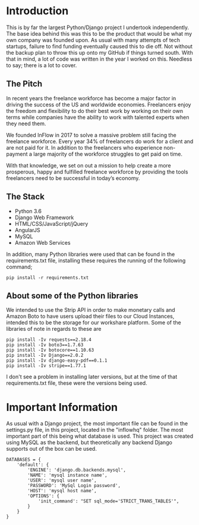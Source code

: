 # Introduction
This is by far the largest Python/Django project I undertook independently. The base idea behind this was this to be the product that would be what my own company was founded upon. As usual with many attempts of tech startups, failure to find funding eventually caused this to die off. Not without the backup plan to throw this up onto my GitHub if things turned south. With that in mind, a lot of code was written in the year I worked on this. Needless to say; there is a lot to cover.

## The Pitch
In recent years the freelance workforce has become a major factor in driving the success of the US and worldwide economies.  Freelancers enjoy the freedom and flexibility to do their best work by working on their own terms while companies have the ability to work with talented experts when they need them.

We founded InFlow in 2017 to solve a massive problem still facing the freelance workforce.  Every year 34% of freelancers do work for a client and are not paid for it. In addition to the freelancers who experience non-payment a large majority of the workforce struggles to get paid on time.

With that knowledge, we set on out a mission to help create a more prosperous, happy and fulfilled freelance workforce by providing the tools freelancers need to be successful in today’s economy.

## The Stack
* Python 3.6
* Django Web Framework
* HTML/CSS/JavaScript/jQuery
* AngularJS
* MySQL
* Amazon Web Services

In addition, many Python libraries were used that can be found in the requirements.txt file, installing these requires the running of the following command;

```
pip install -r requirements.txt
```

## About some of the Python libraries
We intended to use the Strip API in order to make monetary calls and Amazon Boto to have users upload their files to our Cloud Instances, intended this to be the storage for our workshare platform. Some of the libraries of note in regards to these are

```
pip install -Iv requests==2.18.4
pip install -Iv boto3==1.7.63
pip install -Iv botocore==1.10.63
pip install -Iv Django==2.0.2
pip install -Iv django-easy-pdf==0.1.1
pip install -Iv stripe==1.77.1
```

I don't see a problem in installing later versions, but at the time of that requirements.txt file, these were the versions being used.

# Important Information 
As usual with a Django project, the most important file can be found in the settings.py file, in this project, located in the "inflowhq" folder. The most important part of this being what database is used. This project was created using MySQL as the backend, but theoretically any backend Django supports out of the box can be used.

```
DATABASES = {
    'default': {
        'ENGINE': 'django.db.backends.mysql',
        'NAME': 'mysql instance name',
        'USER': 'mysql user name',
        'PASSWORD': 'MySql Login password',
        'HOST': 'mysql host name',
        'OPTIONS': {
            'init_command': "SET sql_mode='STRICT_TRANS_TABLES'",
        }
    }
}
```